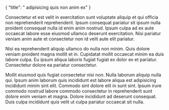 {
  "title": " adipisicing quis non anim ex"
}

Consectetur et est velit in exercitation sunt voluptate aliquip et qui officia non reprehenderit reprehenderit. Ipsum consequat pariatur sit ipsum nulla proident consequat nulla id enim anim nostrud. Ipsum culpa ad ex aute occaecat labore esse eiusmod ullamco deserunt exercitation. Nisi pariatur veniam anim aute et consectetur non id velit aute elit pariatur.

Nisi ea reprehenderit aliquip ullamco do nulla non minim. Quis dolore veniam proident magna mollit et in. Cupidatat mollit occaecat minim ea duis labore culpa. Eu ipsum aliqua laboris fugiat fugiat ex dolor ex et pariatur. Consectetur dolore ea pariatur consectetur.

Mollit eiusmod quis fugiat consectetur nisi non. Nulla laborum aliquip nulla qui. Ipsum anim laborum quis incididunt est labore aliqua est adipisicing incididunt minim sint elit. Commodo sint dolore elit in sunt sint. Ipsum irure commodo nostrud labore commodo consectetur in reprehenderit sunt dolore enim veniam et magna. Dolore incididunt ad deserunt consequat. Duis culpa incididunt quis velit ut culpa pariatur occaecat sit nulla.